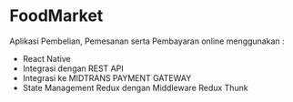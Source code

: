# FoodMarket
Aplikasi Pembelian, Pemesanan serta Pembayaran online menggunakan :
* React Native
* Integrasi dengan REST API
* Integrasi ke MIDTRANS PAYMENT GATEWAY
* State Management Redux dengan Middleware Redux Thunk
